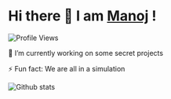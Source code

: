 # Hi there 👋 I am [Manoj](https://virtualmanu.github.io) !

![Profile Views](https://komarev.com/ghpvc/?username=virtualmanu&color=brightgreen)

 🔭 I’m currently working on some secret projects
 
 ⚡ Fun fact: We are all in a simulation
 

![Github stats](https://github-readme-stats.vercel.app/api?username=virtualmanu&theme=highcontrast&show_icons=true&count_private=true)


<!--
**virtualmanu/virtualmanu** is a ✨ _special_ ✨ repository because its `README.md` (this file) appears on your GitHub profile.
![Top Langs](https://github-readme-stats.vercel.app/api/top-langs/?username=virtualmanu&theme=highcontrast)
![image title](https://rushter.com/counter.svg)

Here are some ideas to get you started:


- 🌱 I’m currently learning ...
- 👯 I’m looking to collaborate on ...
- 🤔 I’m looking for help with ...
- 💬 Ask me about ...
- 📫 How to reach me: ...
- 😄 Pronouns: ...

-->
